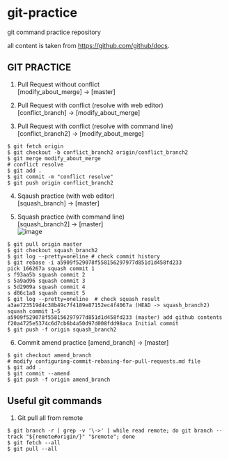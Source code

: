 # git-practice
git command practice repository

all content is taken from https://github.com/github/docs.

## GIT PRACTICE
1. Pull Request without conflict  
[modify_about_merge] -> [master]  

2. Pull Request with conflict (resolve with web editor)  
[conflict_branch] -> [modify_about_merge]  

3. Pull Request with conflict (resolve with command line)  
[conflict_branch2] -> [modify_about_merge]  
```
$ git fetch origin
$ git checkout -b conflict_branch2 origin/conflict_branch2
$ git merge modify_about_merge
# conflict resolve
$ git add .
$ git commit -m "conflict resolve"
$ git push origin conflict_branch2
```

4. Sqaush practice (with web editor)  
[squash_branch] -> [master]  

5. Squash practice (with command line)  
[squash_branch2] -> [master]  
![image](https://user-images.githubusercontent.com/10149398/128968477-0f2bdc45-b879-43ee-ac28-2f07f4797fb0.png)
```
$ git pull origin master
$ git checkout squash_branch2
$ git log --pretty=oneline # check commit history
$ git rebase -i a5909f529078f558156297977d851d1d458fd233
pick 166267a squash commit 1
s f93aa5b squash commit 2
s 5a9ad96 squash commit 3
s 5d2909a squash commit 4
s d86c1a8 squash commit 5
$ git log --pretty=oneline  # check squash result
a3ae723519d4c38b49c7f4189e87152ec4f4067a (HEAD -> squash_branch2) squash commit 1~5
a5909f529078f558156297977d851d1d458fd233 (master) add github contents
f20a4725e5374c6d7cb6b4a50d97d008fdd98aca Initial commit
$ git push -f origin squash_branch2
```

6. Commit amend practice
[amend_branch] -> [master]
```
$ git checkout amend_branch
# modify configuring-commit-rebasing-for-pull-requests.md file
$ git add .
$ git commit --amend
$ git push -f origin amend_branch
```

## Useful git commands  
1. Git pull all from remote  
```
$ git branch -r | grep -v '\->' | while read remote; do git branch --track "${remote#origin/}" "$remote"; done
$ git fetch --all
$ git pull --all
```
